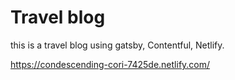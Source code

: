 # Travel blog 

this is a travel blog using gatsby, Contentful, Netlify.

https://condescending-cori-7425de.netlify.com/
